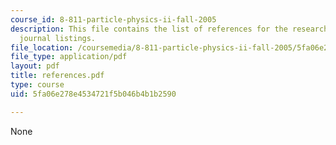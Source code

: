 ```yaml
---
course_id: 8-811-particle-physics-ii-fall-2005
description: This file contains the list of references for the research paper and
  journal listings.
file_location: /coursemedia/8-811-particle-physics-ii-fall-2005/5fa06e278e4534721f5b046b4b1b2590_references.pdf
file_type: application/pdf
layout: pdf
title: references.pdf
type: course
uid: 5fa06e278e4534721f5b046b4b1b2590

---
```

None